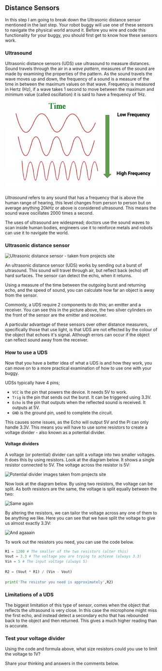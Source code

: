 [comment]: # (
Is this step open? Y/N
If so, short description of this step:
Related links:
Related files:
)

## Distance Sensors

In this step I am going to break down the Ultrasonic distance sensor mentioned in the last step. Your robot buggy will use one of these sensors to navigate the physical world around it. Before you wire and code this functionality for your buggy, you should first get to know how these sensors work.

### Ultrasound

Ultrasonic distance sensors (UDS) use ultrasound to measure distances. Sound travels through the air in a *wave pattern*, measures of the sound are made by examining the properties of the pattern. As the sound travels the wave moves up and down, the frequency of a sound is a measure of the time in between the maximum values on that wave. Frequency is measured in Hertz (Hz), if a wave takes 1 second to move between the maximum and minimum value (called oscillation) it is said to have a frequency of 1Hz. 

![A few waves showing the difference between high and low frequency sounds.](images/frequency_example.png)

*Ultrasound* refers to any sound that has a frequency that is above the human range of hearing, this level changes from person to person but on average anything 20kHz or above is considered ultrasound. This means the sound wave oscillates 2000 times a second.

The uses of ultrasound are widespread; doctors use the sound waves to scan inside human bodies, engineers use it to reinforce metals and robots can use it to navigate the world.

### Ultrasonic distance sensor

![Ultrasonic distance sensor - taken from projects site](https://projects-static.raspberrypi.org/projects/see-like-a-bat/fac1abdedade76d99cbc5231ddf6ec3da912eebc/en/images/Ultrasonic_Distance_Sensor.png)

An ultrasonic distance sensor (UDS) works by sending out a burst of ultrasound. This sound will travel through air, but reflect back (echo) off hard surfaces. The sensor can detect the echo, when it returns.

Using a measure of the time between the outgoing burst and returning echo, and the speed of sound, you can calculate how far an object is away from the sensor.

Commonly, a UDS require 2 components to do this; an emitter and a receiver. You can see this in the picture above, the two silver cylinders on the front of the sensor are the emitter and receiver.

A particular advantage of these sensors over other distance measurers, specifically those that use light, is that UDS are not effected by the colour of the object that echoes it's signal. Although errors can occur if the object can reflect sound away from the receiver.

### How to use a UDS

Now that you have a better idea of what a UDS is and how they work, you can move on to a more practical examination of how to use one with your buggy.

UDSs typically have 4 pins;

+ `VCC` is the pin that powers the device. It needs 5V to work.
+ `Trig` is the pin that sends out the burst. It can be triggered using 3.3V.
+ `Echo` is the pin that outputs when the reflected sound is received. It outputs at 5V.
+ `GND` is the ground pin, used to complete the circuit.

This causes some issues, as the Echo will output 5V and the Pi can only handle 3.3V. This means you will have to use some resistors to create a voltage divider - also known as a potential divider.

#### Voltage dividers

A voltage (or potential) divider can split a voltage into two smaller voltages. It does this by using resistors. Look at the diagram below. It shows a single resistor connected to 5V. The voltage across the resistor is 5V:

![Potential divider images taken from projects site](https://projects-static.raspberrypi.org/projects/see-like-a-bat/fac1abdedade76d99cbc5231ddf6ec3da912eebc/en/images/See_Like_A_Bat_Diagram_2.png)

Now look at the diagram below. By using two resistors, the voltage can be split. As both resistors are the same, the voltage is split equally between the two:

![Same again](https://projects-static.raspberrypi.org/projects/see-like-a-bat/fac1abdedade76d99cbc5231ddf6ec3da912eebc/en/images/See_Like_A_Bat_Diagram_3.png)

By altering the resistors, we can tailor the voltage across any one of them to be anything we like. Here you can see that we have split the voltage to give us almost exactly 3.3V:

![And agaaain](https://projects-static.raspberrypi.org/projects/see-like-a-bat/fac1abdedade76d99cbc5231ddf6ec3da912eebc/en/images/See_Like_A_Bat_Diagram_4.png)

To work out the resistors you need, you can use the code below.

~~~python
R1 = 1200 # The smaller of the two resistors (alter this)
Vout = 3.3 # The voltage you are trying to achieve (always 3.3)
Vin = 5 # The input voltage (always 5)

R2 = (Vout * R1) / (Vin - Vout)

print('The resistor you need is approximately',R2)
~~~

### Limitations of a UDS

The biggest limitation of this type of sensor, comes when the object that reflects the ultrasound is very close. In this case the microphone might miss the first echo, and instead detect a secondary echo that has rebounded back to the object and then returned. This gives a much higher reading than is accurate.

### Test your voltage divider

Using the code and formula above, what size resistors could you use to limit the voltage to 1V?

Share your thinking and answers in the comments below.
